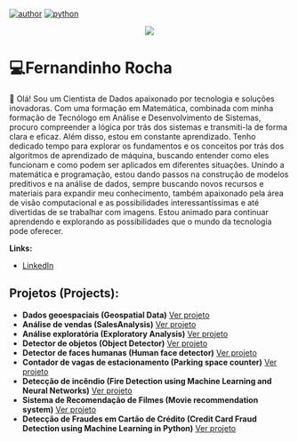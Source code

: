 

[![author](https://img.shields.io/badge/author-FernandinhoRocha-red.svg)](https://www.linkedin.com/in/fernandinho-rocha/)
[![python](https://img.shields.io/badge/python-3.12.0-blue.svg)](https://www.python.org/downloads/release/python-3120/)

<p align="center">
  <img src="banner.png" >
</p>

# 💻Fernandinho Rocha 

👋 Olá! Sou um Cientista de Dados apaixonado por tecnologia e soluções inovadoras. Com uma formação em Matemática, combinada com minha formação de Tecnólogo em Análise e Desenvolvimento de Sistemas, procuro compreender a lógica por trás dos sistemas e transmiti-la de forma clara e eficaz. Além disso, estou em constante aprendizado. Tenho dedicado tempo para explorar os fundamentos e os conceitos por trás dos algoritmos de aprendizado de máquina, buscando entender como eles funcionam e como podem ser aplicados em diferentes situações. Unindo a matemática e programação, estou dando passos na construção de modelos preditivos e na análise de dados, sempre buscando novos recursos e materiais para expandir meu conhecimento, também apaixonado pela área de visão computacional e as possibilidades interessantíssimas e até divertidas de se trabalhar com imagens. Estou animado para continuar aprendendo e explorando as possibilidades que o mundo da tecnologia pode oferecer.

**Links:**

* [LinkedIn](https://www.linkedin.com/in/fernandinho-rocha/)



## Projetos (Projects):

* **Dados geoespaciais (Geospatial Data)** [Ver projeto](https://github.com/Fernandinho937/Data-Science/tree/main/dados-geoespaciais)
* **Análise de vendas (SalesAnalysis)** [Ver projeto](https://github.com/Fernandinho937/Data-Science/tree/main/salesanalysis-dash)
* **Análise exploratória (Exploratory Analysis)** [Ver projeto](https://github.com/Fernandinho937/Data-Science/tree/main/Exploratory-Analysis)
* **Detector de objetos (Object Detector)** [Ver projeto](https://github.com/Fernandinho937/Data-Science/tree/main/detector_ssd_mobilenet)
* **Detector de faces humanas (Human face detector)** [Ver projeto](https://github.com/Fernandinho937/Data-Science/blob/main/Deteccao_de_faces.ipynb)
* **Contador de vagas de estacionamento (Parking space counter)** [Ver projeto](https://github.com/Fernandinho937/Data-Science/tree/main/Contador-Vagas-Estacionamento)
* **Detecção de incêndio (Fire Detection using Machine Learning and Neural Networks)** [Ver projeto](https://github.com/Fernandinho937/Data-Science/blob/main/deteccao-de-incendio/fire_detect.ipynb)
* **Sistema de Recomendação de Filmes (Movie recommendation system)** [Ver projeto](https://github.com/Fernandinho937/Data-Science/tree/main/Sistema-de-Recomendacao)
* **Detecção de Fraudes em Cartão de Crédito (Credit Card Fraud Detection using Machine Learning in Python)** [Ver projeto](https://github.com/Fernandinho937/Data-Science-II/tree/main/DeteccaoDeFraudeCC)
